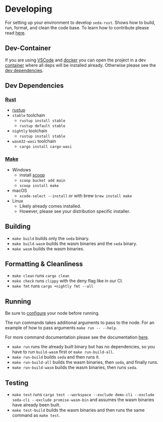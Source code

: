# Developing

For setting up your environment to develop `seda-rust`. Shows how to build, run,
format, and clean the code base. To learn how to contribute please read
[here](CONTRIBUTING.md).

## Dev-Container

If you are using [VSCode](https://code.visualstudio.com/) and
[docker](https://www.docker.com/) you can open the project in a dev
[container](https://containers.dev/) where all deps will be installed already.
Otherwise please see the [dev dependencies](#dev-dependencies).

## Dev Dependencies

### [Rust](https://www.rust-lang.org/tools/install)

- [rustup](https://www.rust-lang.org/tools/install)
- `stable` toolchain
  - `rustup install stable`
  - `rustup default stable`
- `nightly` toolchain
  - `rustup install stable`
- `wasm32-wasi` toolchain
  - `cargo install cargo-wasi`

### [Make](https://www.gnu.org/software/make/)

- Windows
  - install [scoop](https://scoop.sh/)
  - `scoop bucket add main`
  - `scoop install make`
- macOS
  - `xcode-select --install` or with brew `brew install make`
- Linux
  - Likely already comes installed.
  - However, please see your distribution specific installer.

## Building

- `make build` builds only the `seda` binary.
- `make build-wasm` builds the wasm binaries and the `seda` binary.
- `make wasm` builds the wasm binaries.

## Formatting & Cleanliness

- `make clean` runs `cargo clean`
- `make check` runs `clippy` with the deny flag like in our CI.
- `make fmt` runs `cargo +nightly fmt --all`

## Running

Be sure to [configure](#configuration) your node before running.

The run commands takes additional arguments to pass to the node. For an example
of how to pass arguments `make run -- --help`.

For more command documentation please see the documentation [here](CLI.md).

- `make run` runs the already built binary but has no dependencies, so you have
  to run `build-wasm` first or `make run-build-all`.
- `make run-build` builds `seda` and then runs it.
- `make run-build-all` builds the wasm binaries, then `seda`, and finally runs.
- `make run-build-wasm` builds the wasm binaries, then runs `seda`.

## Testing

- `make test` runs
  `cargo test --workspace --exclude demo-cli --exclude seda-cli --exclude promise-wasm-bin`
  and assumes the wasm binaries have already been built.
- `make test-build` builds the wasm binaries and then runs the same command as
  `make test`.
